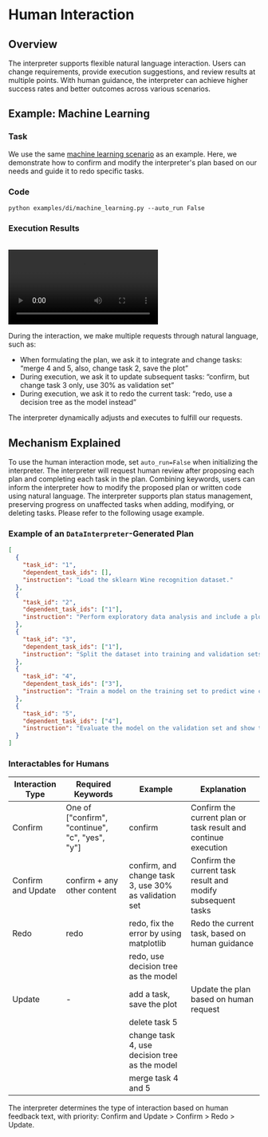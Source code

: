 # Human Interaction

## Overview

The interpreter supports flexible natural language interaction. Users can change requirements, provide execution suggestions, and review results at multiple points. With human guidance, the interpreter can achieve higher success rates and better outcomes across various scenarios.

## Example: Machine Learning

### Task

We use the same [machine learning scenario](./machine_learning.md) as an example. Here, we demonstrate how to confirm and modify the interpreter's plan based on our needs and guide it to redo specific tasks.

### Code

```
python examples/di/machine_learning.py --auto_run False
```

### Execution Results

<br>
<video controls>
  <source src="/image/guide/use_cases/interpreter/human_interaction.mp4" type="video/mp4">
</video>

During the interaction, we make multiple requests through natural language, such as:

- When formulating the plan, we ask it to integrate and change tasks: “merge 4 and 5, also, change task 2, save the plot”
- During execution, we ask it to update subsequent tasks: “confirm, but change task 3 only, use 30% as validation set”
- During execution, we ask it to redo the current task: “redo, use a decision tree as the model instead”

The interpreter dynamically adjusts and executes to fulfill our requests.

## Mechanism Explained

To use the human interaction mode, set `auto_run=False` when initializing the interpreter. The interpreter will request human review after proposing each plan and completing each task in the plan. Combining keywords, users can inform the interpreter how to modify the proposed plan or written code using natural language. The interpreter supports plan status management, preserving progress on unaffected tasks when adding, modifying, or deleting tasks. Please refer to the following usage example.

### Example of an `DataInterpreter`-Generated Plan

```json
[
  {
    "task_id": "1",
    "dependent_task_ids": [],
    "instruction": "Load the sklearn Wine recognition dataset."
  },
  {
    "task_id": "2",
    "dependent_task_ids": ["1"],
    "instruction": "Perform exploratory data analysis and include a plot of the dataset features."
  },
  {
    "task_id": "3",
    "dependent_task_ids": ["1"],
    "instruction": "Split the dataset into training and validation sets with a 20% validation split."
  },
  {
    "task_id": "4",
    "dependent_task_ids": ["3"],
    "instruction": "Train a model on the training set to predict wine class."
  },
  {
    "task_id": "5",
    "dependent_task_ids": ["4"],
    "instruction": "Evaluate the model on the validation set and show the validation accuracy."
  }
]
```

### Interactables for Humans

| Interaction Type   | Required Keywords                               | Example                                               | Explanation                                                    |
| ------------------ | ----------------------------------------------- | ----------------------------------------------------- | -------------------------------------------------------------- |
| Confirm            | One of ["confirm", "continue", "c", "yes", "y"] | confirm                                               | Confirm the current plan or task result and continue execution |
| Confirm and Update | confirm + any other content                     | confirm, and change task 3, use 30% as validation set | Confirm the current task result and modify subsequent tasks    |
| Redo               | redo                                            | redo, fix the error by using matplotlib               | Redo the current task, based on human guidance                 |
|                    |                                                 | redo, use decision tree as the model                  |                                                                |
| Update             | -                                               | add a task, save the plot                             | Update the plan based on human request                         |
|                    |                                                 | delete task 5                                         |                                                                |
|                    |                                                 | change task 4, use decision tree as the model         |                                                                |
|                    |                                                 | merge task 4 and 5                                    |                                                                |

The interpreter determines the type of interaction based on human feedback text, with priority: Confirm and Update > Confirm > Redo > Update.
